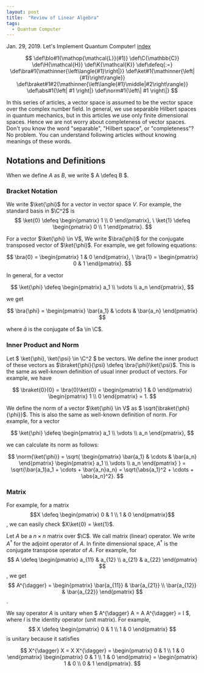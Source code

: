 ```yaml
---
layout: post
title:  "Review of Linear Algebra"
tags:
  - Quantum Computer
---
```

Jan. 29, 2019. Let's Implement Quantum Computer! [index](index-en.html)

$$
\def\blo#1{\mathop{\mathcal{L}}(#1)}
\def\C{\mathbb{C}}
\def\H{\mathcal{H}}
\def\K{\mathcal{K}}
\def\defeq{:=}
\def\bra#1{\mathinner{\left\langle{#1}\right|}}
\def\ket#1{\mathinner{\left|{#1}\right\rangle}}
\def\braket#1#2{\mathinner{\left\langle{#1}\middle|#2\right\rangle}}
\def\abs#1{\left| #1 \right|}
\def\norm#1{\left\| #1 \right\|}
$$

In this series of articles, a vector space is assumed to be the vector space over the complex number field.
In general, we use separable Hilbert spaces in quantum mechanics, but in this articles we use only finite dimensional spaces.
Hence we are not worry about completeness of vector spaces.
Don't you know the word "separable", "Hilbert space", or "completeness"?
No problem.
You can understand following articles without knowing meanings of these words.

## Notations and Definitions
When we define $A$ as $B$, we write $ A \defeq B $.

### Bracket Notation
We write $\ket{\phi}$ for a vector in vector space $V$.
For example, the standard basis in $\C^2$ is
$$
\ket{0} \defeq \begin{pmatrix} 1 \\ 0 \end{pmatrix},
\ \ket{1} \defeq \begin{pmatrix} 0 \\ 1 \end{pmatrix}.
$$

For a vector $\ket{\phi} \in V$, We write $\bra{\phi}$ for the conjugate transposed vector of $\ket{\phi}$.
For example, we get following equations:

$$
\bra{0} = \begin{pmatrix} 1 & 0 \end{pmatrix},
\ \bra{1} = \begin{pmatrix} 0 & 1 \end{pmatrix}.
$$

In general, for a vector

$$ \ket{\phi} \defeq \begin{pmatrix} a_1 \\ \vdots \\ a_n \end{pmatrix}, $$

we get

$$ \bra{\phi} = \begin{pmatrix} \bar{a_1} & \cdots & \bar{a_n} \end{pmatrix} $$

where $\bar{a}$ is the conjugate of $a \in \C$.

### Inner Product and Norm
Let $ \ket{\phi}, \ket{\psi} \in \C^2 $ be vectors.
We define the inner product of these vectors as $\braket{\phi}{\psi} \defeq \bra{\phi}\ket{\psi}$.
This is the same as well-known definition of usual inner product of vectors.
For example, we have

$$
\braket{0}{0}
= \bra{0}\ket{0}
= \begin{pmatrix} 1 & 0 \end{pmatrix} \begin{pmatrix} 1 \\ 0 \end{pmatrix}
= 1.
$$

We define the norm of a vector $\ket{\phi} \in V$ as $ \sqrt{\braket{\phi}{\phi}}$.
This is also the same as well-known definition of norm.
For example, for a vector

$$ \ket{\phi} \defeq \begin{pmatrix} a_1 \\ \vdots \\ a_n \end{pmatrix}, $$

we can calculate its norm as follows:

$$
\norm{\ket{\phi}}
= \sqrt{
    \begin{pmatrix} \bar{a_1} & \cdots & \bar{a_n} \end{pmatrix}
    \begin{pmatrix} a_1 \\ \vdots \\ a_n \end{pmatrix}
  }
= \sqrt{\bar{a_1}a_1 + \cdots + \bar{a_n}a_n}
= \sqrt{\abs{a_1}^2 + \cdots + \abs{a_n}^2}.
$$

### Matrix
For example, for a matrix $$X \defeq \begin{pmatrix} 0 & 1 \\ 1 & 0 \end{pmatrix}$$, we can easily check $X\ket{0} = \ket{1}$.

Let $A$ be a $n \times n$ matrix over $\C$.
We call matrix (linear) operator.
We write $A^{\dagger}$ for the adjoint operator of $A$.
In finite dimensional space, $A^{\dagger}$ is the conjugate transpose operator of $A$.
For example, for $$ A \defeq \begin{pmatrix} a_{11} & a_{12} \\ a_{21} & a_{22} \end{pmatrix} $$, we get $$ A^{\dagger} = \begin{pmatrix} \bar{a_{11}} & \bar{a_{21}} \\ \bar{a_{12}} & \bar{a_{22}} \end{pmatrix} $$.

We say operator $A$ is unitary when $ A^{\dagger} A = A A^{\dagger} = I $, where $I$ is the identity operator (unit matrix).
For example, $$ X \defeq \begin{pmatrix} 0 & 1 \\ 1 & 0 \end{pmatrix} $$ is unitary because it satisfies

$$
X^{\dagger} X
= X X^{\dagger}
= \begin{pmatrix} 0 & 1 \\ 1 & 0 \end{pmatrix} \begin{pmatrix} 0 & 1 \\ 1 & 0 \end{pmatrix}
= \begin{pmatrix} 1 & 0 \\ 0 & 1 \end{pmatrix}.
$$
